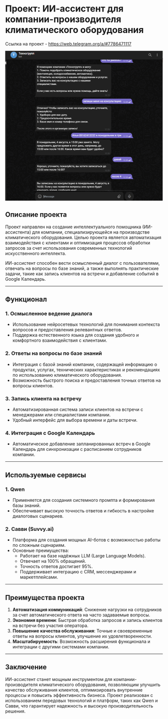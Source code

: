 # Проект: ИИ-ассистент для компании-производителя климатического оборудования

Ссылка на проект - https://web.telegram.org/a/#7786471117

![screenshot 1](https://github.com/stoyaltsev/ai_assistent/blob/main/TG_AI_assistent.png)

## Описание проекта

Проект направлен на создание интеллектуального помощника (ИИ-ассистента) для компании, специализирующейся на производстве климатического оборудования. Целью проекта является автоматизация взаимодействия с клиентами и оптимизация процессов обработки запросов за счет использования современных технологий искусственного интеллекта.

ИИ-ассистент способен вести осмысленный диалог с пользователями, отвечать на вопросы по базе знаний, а также выполнять практические задачи, такие как запись клиентов на встречи и добавление событий в Google Календарь.

---

## Функционал

### 1. **Осмысленное ведение диалога**
   - Использование нейросетевых технологий для понимания контекста вопросов и предоставления релевантных ответов.
   - Поддержка естественного языка для создания удобного и комфортного взаимодействия с клиентами.

### 2. **Ответы на вопросы по базе знаний**
   - Интеграция с базой знаний компании, содержащей информацию о продуктах, услугах, технических характеристиках и рекомендациях по использованию климатического оборудования.
   - Возможность быстрого поиска и предоставления точных ответов на вопросы клиентов.

### 3. **Запись клиента на встречу**
   - Автоматизированная система записи клиентов на встречи с менеджерами или специалистами компании.
   - Удобный интерфейс для выбора времени и даты встречи.

### 4. **Интеграция с Google Календарь**
   - Автоматическое добавление запланированных встреч в Google Календарь для синхронизации с расписанием сотрудников компании.

---

## Используемые сервисы

### 1. **Qwen**
   - Применяется для создания системного промпта и формирования базы знаний.
   - Обеспечивает высокую точность ответов и гибкость в настройке диалоговых сценариев.

### 2. **Савви (Suvvy.ai)**  
   - Платформа для создания мощных AI-ботов с возможностью работы по сложным сценариям.  
   - Основные преимущества:  
     - Работает на базе надёжных LLM (Large Language Models).  
     - Отвечает на 100% обращений.  
     - Точность ответов достигает 95%.  
     - Поддерживает интеграцию с CRM, мессенджерами и маркетплейсами.  

---

## Преимущества проекта

1. **Автоматизация коммуникаций**: Снижение нагрузки на сотрудников за счет автоматического ответа на часто задаваемые вопросы.
2. **Экономия времени**: Быстрая обработка запросов и запись клиентов на встречи без участия оператора.
3. **Повышение качества обслуживания**: Точные и своевременные ответы на вопросы клиентов, улучшение их удовлетворенности.
4. **Масштабируемость**: Возможность расширения функционала и интеграции с другими системами компании.

---

## Заключение

ИИ-ассистент станет мощным инструментом для компании-производителя климатического оборудования, позволяющим улучшить качество обслуживания клиентов, оптимизировать внутренние процессы и повысить эффективность бизнеса. Проект реализован с использованием передовых технологий и платформ, таких как Qwen и Савви, что гарантирует надежность и высокую производительность решения.
```
